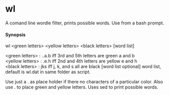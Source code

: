 wl
==

A comand line wordle filter, prints possible words.  Use from a bash prompt.

#### Synopsis

wl \<green letters\> \<yellow letters\> \<black letters\> [word list]
  
  \<green letters\> : ..a.b  iff 3rd and 5th letters are green a and b  
  \<yellow letters\> : .e.h iff 2nd and 4th letters are yellow e and h  
  \<black letters\> : jks iff j, k, and s all are black 
  [word list optional] word list, default is wl.dat in same folder as script.
    
Use just a . as place holder if there no characters of a particular color.  Also use . to place green and yellow letters.  Uses sed to print possible words.
